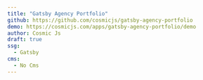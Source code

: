 ```yaml
---
title: "Gatsby Agency Portfolio"
github: https://github.com/cosmicjs/gatsby-agency-portfolio
demo: https://cosmicjs.com/apps/gatsby-agency-portfolio/demo
author: Cosmic Js
draft: true
ssg:
  - Gatsby
cms:
  - No Cms
---
```

